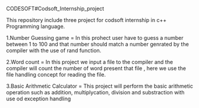 CODESOFT#Codsoft_Internship_project

This repository include three project for codsoft internship in c++ Programming language.

1.Number Guessing game = In this prohect user have to guess a number between 1 to 100 and that number should match a number genrated by the compiler with the use of rand function.

2.Word count = In this project we input a file to the compiler and the compiler will count the number of word present that file , here we use the file handling concept for reading the file.

3.Basic Arithmetic Calculator = This project will perform the basic arithmetic operation such as addition, multiplycation, division and substraction with use od exception handling
